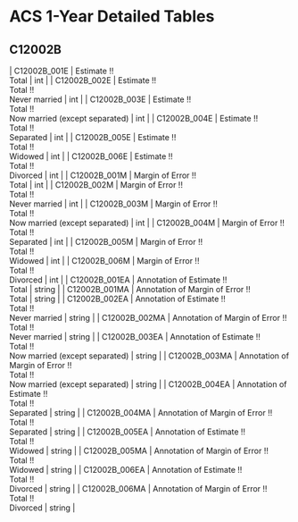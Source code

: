 # ACS 1-Year Detailed Tables

## C12002B

| C12002B_001E | Estimate !!<br>Total | int |
| C12002B_002E | Estimate !!<br>Total !!<br>Never married | int |
| C12002B_003E | Estimate !!<br>Total !!<br>Now married (except separated) | int |
| C12002B_004E | Estimate !!<br>Total !!<br>Separated | int |
| C12002B_005E | Estimate !!<br>Total !!<br>Widowed | int |
| C12002B_006E | Estimate !!<br>Total !!<br>Divorced | int |
| C12002B_001M | Margin of Error !!<br>Total | int |
| C12002B_002M | Margin of Error !!<br>Total !!<br>Never married | int |
| C12002B_003M | Margin of Error !!<br>Total !!<br>Now married (except separated) | int |
| C12002B_004M | Margin of Error !!<br>Total !!<br>Separated | int |
| C12002B_005M | Margin of Error !!<br>Total !!<br>Widowed | int |
| C12002B_006M | Margin of Error !!<br>Total !!<br>Divorced | int |
| C12002B_001EA | Annotation of Estimate !!<br>Total | string |
| C12002B_001MA | Annotation of Margin of Error !!<br>Total | string |
| C12002B_002EA | Annotation of Estimate !!<br>Total !!<br>Never married | string |
| C12002B_002MA | Annotation of Margin of Error !!<br>Total !!<br>Never married | string |
| C12002B_003EA | Annotation of Estimate !!<br>Total !!<br>Now married (except separated) | string |
| C12002B_003MA | Annotation of Margin of Error !!<br>Total !!<br>Now married (except separated) | string |
| C12002B_004EA | Annotation of Estimate !!<br>Total !!<br>Separated | string |
| C12002B_004MA | Annotation of Margin of Error !!<br>Total !!<br>Separated | string |
| C12002B_005EA | Annotation of Estimate !!<br>Total !!<br>Widowed | string |
| C12002B_005MA | Annotation of Margin of Error !!<br>Total !!<br>Widowed | string |
| C12002B_006EA | Annotation of Estimate !!<br>Total !!<br>Divorced | string |
| C12002B_006MA | Annotation of Margin of Error !!<br>Total !!<br>Divorced | string |

